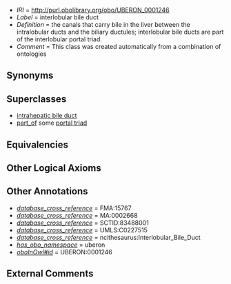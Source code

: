  * *IRI* = http://purl.obolibrary.org/obo/UBERON_0001246
 * *Label* = interlobular bile duct
 * *Definition* = the canals that carry bile in the liver between the intralobular ducts and the biliary ductules; interlobular bile ducts are part of the interlobular portal triad.
 * *Comment* = This class was created automatically from a combination of ontologies

## Synonyms


## Superclasses

 * [intrahepatic bile duct](../../UBERON/04/UBERON_0003704.md)
 * [part_of](../../BFO/50/BFO_0000050.md) some [portal triad](../../UBERON/79/UBERON_0001279.md)

## Equivalencies


## Other Logical Axioms


## Other Annotations

 * *[database_cross_reference](../../ef/oboInOwl#hasDbXref.md)* = FMA:15767
 * *[database_cross_reference](../../ef/oboInOwl#hasDbXref.md)* = MA:0002668
 * *[database_cross_reference](../../ef/oboInOwl#hasDbXref.md)* = SCTID:83488001
 * *[database_cross_reference](../../ef/oboInOwl#hasDbXref.md)* = UMLS:C0227515
 * *[database_cross_reference](../../ef/oboInOwl#hasDbXref.md)* = ncithesaurus:Interlobular_Bile_Duct
 * *[has_obo_namespace](../../ce/oboInOwl#hasOBONamespace.md)* = uberon
 * *[oboInOwl#id](../../id/oboInOwl#id.md)* = UBERON:0001246

## External Comments

